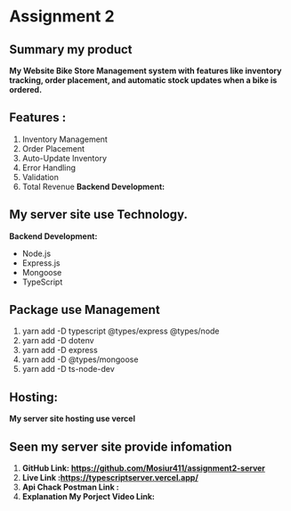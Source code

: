 #   Assignment 2 
## Summary my product
**My Website Bike Store Management system with features like inventory tracking, order placement, and automatic stock updates when a bike is ordered.**

## Features :
1. Inventory Management
2. Order Placement
3. Auto-Update Inventory
4. Error Handling
5. Validation
6. Total Revenue
**Backend Development:**
##  My server site use Technology.
**Backend Development:**
  - Node.js
  - Express.js
  - Mongoose
  - TypeScript
## Package use Management 
1. yarn add -D typescript @types/express @types/node
2. yarn add -D dotenv
3. yarn add -D express
4. yarn add -D @types/mongoose
5. yarn add -D ts-node-dev

## Hosting: 
**My server site hosting use vercel**

## Seen my server site provide infomation
1. **GitHub Link: https://github.com/Mosiur411/assignment2-server**
2. **Live Link :https://typescriptserver.vercel.app/**
3. **Api Chack Postman Link :**
3. **Explanation My Porject Video Link:**



